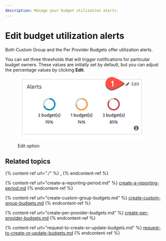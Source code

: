 ```yaml
---
description: Manage your budget utilization alerts.
---
```


# Edit budget utilization alerts

Both Custom Group and the Per Provider Budgets offer utilization alerts.&#x20;

You can set three thresholds that will trigger notifications for particular budget owners. These values are initially set by default, but you can adjust the percentage values by clicking **Edit**.

<figure><img src="../../../.gitbook/assets/image (112).png" alt=""><figcaption><p>Edit option</p></figcaption></figure>

## Related topics

{% content-ref url="./" %}
[.](./)
{% endcontent-ref %}

{% content-ref url="create-a-reporting-period.md" %}
[create-a-reporting-period.md](create-a-reporting-period.md)
{% endcontent-ref %}

{% content-ref url="create-custom-group-budgets.md" %}
[create-custom-group-budgets.md](create-custom-group-budgets.md)
{% endcontent-ref %}

{% content-ref url="create-per-provider-budgets.md" %}
[create-per-provider-budgets.md](create-per-provider-budgets.md)
{% endcontent-ref %}

{% content-ref url="request-to-create-or-update-budgets.md" %}
[request-to-create-or-update-budgets.md](request-to-create-or-update-budgets.md)
{% endcontent-ref %}
